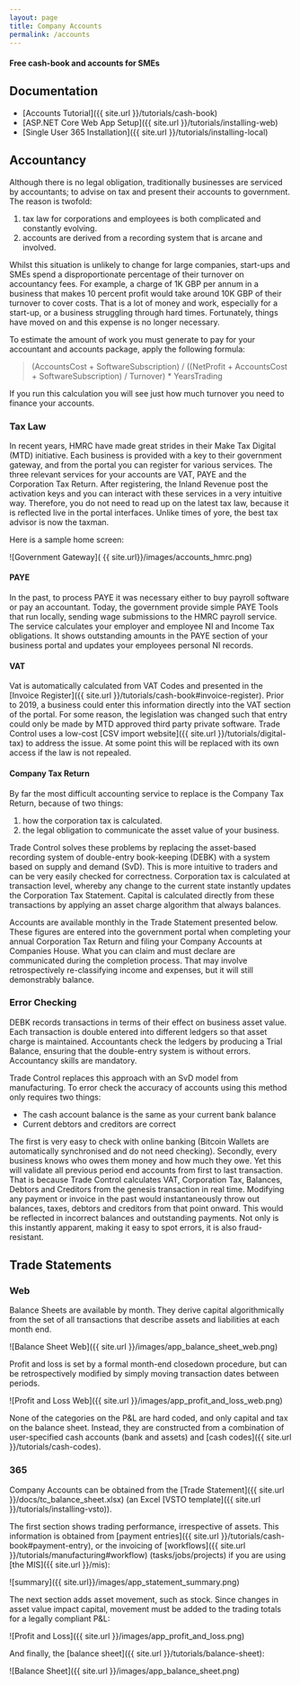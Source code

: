 ```yaml
---
layout: page
title: Company Accounts
permalink: /accounts
---
```


#### Free cash-book and accounts for SMEs

## Documentation

- [Accounts Tutorial]({{ site.url }}/tutorials/cash-book)
- [ASP.NET Core Web App Setup]({{ site.url }}/tutorials/installing-web)
- [Single User 365 Installation]({{ site.url }}/tutorials/installing-local)

## Accountancy

Although there is no legal obligation, traditionally businesses are serviced by accountants; to advise on tax and present their accounts to government. The reason is twofold:

1. tax law for corporations and employees is both complicated and constantly evolving.
2. accounts are derived from a recording system that is arcane and involved.

Whilst this situation is unlikely to change for large companies, start-ups and SMEs spend a disproportionate percentage of their turnover on accountancy fees.  For example, a charge of 1K GBP per annum in a business that makes 10 percent profit would take around 10K GBP of their turnover to cover costs. That is a lot of money and work, especially for a start-up, or a business struggling through hard times. Fortunately, things have moved on and this expense is no longer necessary.

To estimate the amount of work you must generate to pay for your accountant and accounts package, apply the following formula: 

> (AccountsCost + SoftwareSubscription) / ((NetProfit + AccountsCost + SoftwareSubscription) / Turnover) * YearsTrading

If you run this calculation you will see just how much turnover you need to finance your accounts.

### Tax Law

In recent years, HMRC have made great strides in their Make Tax Digital (MTD) initiative. Each business is provided with a key to their government gateway, and from the portal you can register for various services. The three relevant services for your accounts are VAT, PAYE and the Corporation Tax Return. After registering, the Inland Revenue post the activation keys and you can interact with these services in a very intuitive way. Therefore, you do not need to read up on the latest tax law, because it is reflected live in the portal interfaces. Unlike times of yore, the best tax advisor is now the taxman. 

Here is a sample home screen:

![Government Gateway]( {{ site.url}}/images/accounts_hmrc.png)

#### PAYE

In the past, to process PAYE it was necessary either to buy payroll software or pay an accountant. Today, the government provide simple PAYE Tools that run locally, sending wage submissions to the HMRC payroll service. The service calculates your employer and employee NI and Income Tax obligations. It shows outstanding amounts in the PAYE section of your business portal and updates your employees personal NI records.

#### VAT

Vat is automatically calculated from VAT Codes and presented in the [Invoice Register]({{ site.url }}/tutorials/cash-book#invoice-register). Prior to 2019, a business could enter this information directly into the VAT section of the portal. For some reason, the legislation was changed such that entry could only be made by MTD approved third party private software. Trade Control uses a low-cost [CSV import website]({{ site.url }}/tutorials/digital-tax) to address the issue. At some point this will be replaced with its own access if the law is not repealed.

#### Company Tax Return

By far the most difficult accounting service to replace is the Company Tax Return, because of two things:

1. how the corporation tax is calculated.
2. the legal obligation to communicate the asset value of your business.

Trade Control solves these problems by replacing the asset-based recording system of double-entry book-keeping (DEBK) with a system based on supply and demand (SvD). This is more intuitive to traders and can be very easily checked for correctness. Corporation tax is calculated at transaction level, whereby any change to the current state instantly updates the Corporation Tax Statement. Capital is calculated directly from these transactions by applying an asset charge algorithm that always balances. 

Accounts are available monthly in the Trade Statement presented below. These figures are entered into the government portal when completing your annual Corporation Tax Return and filing your Company Accounts at Companies House. What you can claim and must declare are communicated during the completion process. That may involve retrospectively re-classifying income and expenses, but it will still demonstrably balance.

### Error Checking

DEBK records transactions in terms of their effect on business asset value. Each transaction is double entered into different ledgers so that asset charge is maintained. Accountants check the ledgers by producing a Trial Balance, ensuring that the double-entry system is without errors. Accountancy skills are mandatory.

Trade Control replaces this approach with an SvD model from manufacturing. To error check the accuracy of accounts using this method only requires two things:

- The cash account balance is the same as your current bank balance
- Current debtors and creditors are correct

The first is very easy to check with online banking (Bitcoin Wallets are automatically synchronised and do not need checking). Secondly, every business knows who owes them money and how much they owe. Yet this will validate all previous period end accounts from first to last transaction. That is because Trade Control calculates VAT, Corporation Tax, Balances, Debtors and Creditors from the genesis transaction in real time. Modifying any payment or invoice in the past would instantaneously throw out balances, taxes, debtors and creditors from that point onward. This would be reflected in incorrect balances and outstanding payments. Not only is this instantly apparent, making it easy to spot errors, it is also fraud-resistant.

## Trade Statements

### Web

Balance Sheets are available by month. They derive capital algorithmically from the set of all transactions that describe assets and liabilities at each month end.

![Balance Sheet Web]({{ site.url }}/images/app_balance_sheet_web.png)

Profit and loss is set by a formal month-end closedown procedure, but can be retrospectively modified by simply moving transaction dates between periods. 

![Profit and Loss Web]({{ site.url }}/images/app_profit_and_loss_web.png)

None of the categories on the P&L are hard coded, and only capital and tax on the balance sheet. Instead, they are constructed from a combination of user-specified cash accounts (bank and assets) and [cash codes]({{ site.url }}/tutorials/cash-codes). 

### 365

Company Accounts can be obtained from the [Trade Statement]({{ site.url }}/docs/tc_balance_sheet.xlsx) (an Excel [VSTO template]({{ site.url }}/tutorials/installing-vsto)).

The first section shows trading performance, irrespective of assets. This information is obtained from [payment entries]({{ site.url }}/tutorials/cash-book#payment-entry), or the invoicing of [workflows]({{ site.url }}/tutorials/manufacturing#workflow) (tasks/jobs/projects) if you are using [the MIS]({{ site.url }}/mis):

![summary]({{ site.url}}/images/app_statement_summary.png)

The next section adds asset movement, such as stock. Since changes in asset value impact capital, movement must be added to the trading totals for a legally compliant P&L:

![Profit and Loss]({{ site.url }}/images/app_profit_and_loss.png)

And finally, the [balance sheet]({{ site.url }}/tutorials/balance-sheet):

![Balance Sheet]({{ site.url }}/images/app_balance_sheet.png)


